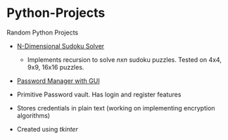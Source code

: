 # Python-Projects
Random Python Projects

* [N-Dimensional Sudoku Solver](sudoku.py)

  * Implements recursion to solve _nxn_ sudoku puzzles. Tested on 4x4, 9x9, 16x16 puzzles. 
  
* [Password Manager with GUI](password_manager.py)

 * Primitive Password vault. Has login and register features
 * Stores credentials in plain text (working on implementing encryption algorithms)
 * Created using _tkinter_
